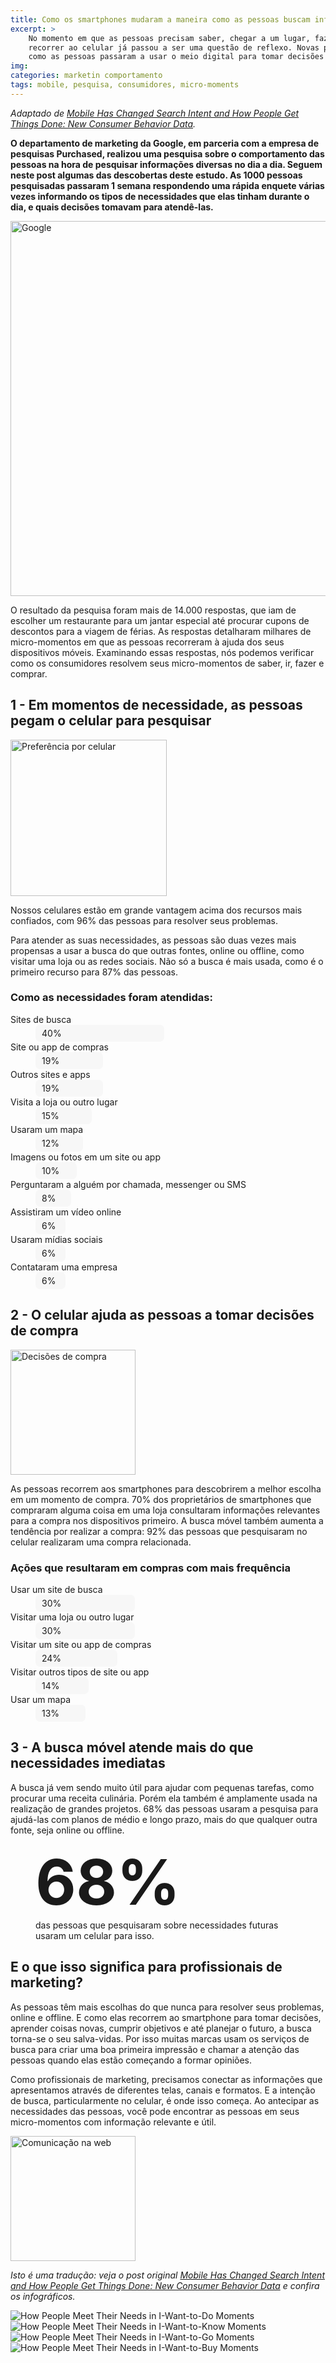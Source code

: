 ```yaml
---
title: Como os smartphones mudaram a maneira como as pessoas buscam informações online
excerpt: >
    No momento em que as pessoas precisam saber, chegar a um lugar, fazer ou comprar, 
    recorrer ao celular já passou a ser uma questão de reflexo. Novas pesquisas mostram 
    como as pessoas passaram a usar o meio digital para tomar decisões no dia a dia.
img: 
categories: marketin comportamento
tags: mobile, pesquisa, consumidores, micro-moments
---
```


*Adaptado de [Mobile Has Changed Search Intent and How People Get Things Done: New Consumer Behavior Data](https://www.thinkwithgoogle.com/consumer-insights/mobile-search-consumer-behavior-data/).*

<div data-grid="center wrap" class="page-content">
    <div data-cell="1of4" class="wrapper" style="min-width:14em;">
        <p><strong>O departamento de marketing da Google, em parceria com a empresa de pesquisas Purchased, realizou uma pesquisa sobre o comportamento das pessoas na hora de pesquisar informações diversas no dia a dia. Seguem neste post algumas das descobertas deste estudo. As 1000 pessoas pesquisadas passaram 1 semana respondendo uma rápida enquete várias vezes informando os tipos de necessidades que elas tinham durante o dia, e quais decisões tomavam para atendê-las.</strong></p>
    </div>
    <div data-cell="shrink">
        <img src="https://photos-6.dropbox.com/t/2/AACDHS-ziecZlYT_9hiqesSI2sedG2I8uuXhmOLwvyBKSQ/12/677103756/jpeg/32x32/1/_/1/2/cody-slingerland.jpg/ELT-rMUFGAYgAigC/0YyV3jt51KKw1jApLuVKutljiO-4MN57VMXNyWT8FMU?size=1280x960&size_mode=3" alt="Google" width="600">
    </div>
</div>

O resultado da pesquisa foram mais de 14.000 respostas, que iam de escolher um restaurante para um jantar especial até procurar cupons de descontos para a viagem de férias. As respostas detalharam milhares de micro-momentos em que as pessoas recorreram à ajuda dos seus dispositivos móveis. Examinando essas respostas, nós podemos verificar como os consumidores resolvem seus micro-momentos de saber, ir, fazer e comprar.

## 1 - Em momentos de necessidade, as pessoas pegam o celular para pesquisar

<div data-grid="end spacing" class="wrapper large">
    <div data-cell="1of3"><img src="{{ site.baseurl }}/img/blog/smartphone-1.png" alt="Preferência por celular" width="250"></div>
    <div data-cell="2of3">
        <p>Nossos celulares estão em grande vantagem acima dos recursos mais confiados, com 96% das pessoas para resolver seus problemas.</p>
        <p>Para atender as suas necessidades, as pessoas são duas vezes mais propensas a usar a busca do que outras fontes, online ou offline, como visitar uma loja ou as redes sociais. Não só a busca é mais usada, como é o primeiro recurso para 87% das pessoas.</p>
    </div>
</div>

<div class="page-content hero light">
    <div class="wrapper" style="background:url('{{ site.baseurl }}/img/blog/search.png') no-repeat bottom right;background-size:30%;">
        <h3>Como as necessidades foram atendidas:</h3>
        <dl>
            <dt>Sites de busca</dt>
            <dd><div style="background-color:#f7f7f7;padding:5px 10px;border-radius:7px;width:40%">40%</div></dd>
            <dt>Site ou app de compras</dt>
            <dd><div style="background-color:#f7f7f7;padding:5px 10px;border-radius:7px;width:19%">19%</div></dd>
            <dt>Outros sites e apps</dt>
            <dd><div style="background-color:#f7f7f7;padding:5px 10px;border-radius:7px;width:19%">19%</div></dd>
            <dt>Visita a loja ou outro lugar</dt>
            <dd><div style="background-color:#f7f7f7;padding:5px 10px;border-radius:7px;width:15%">15%</div></dd>
            <dt>Usaram um mapa</dt>
            <dd><div style="background-color:#f7f7f7;padding:5px 10px;border-radius:7px;width:12%">12%</div></dd>
            <dt>Imagens ou fotos em um site ou app</dt>
            <dd><div style="background-color:#f7f7f7;padding:5px 10px;border-radius:7px;width:10%">10%</div></dd>
            <dt>Perguntaram a alguém por chamada, messenger ou SMS</dt>
            <dd><div style="background-color:#f7f7f7;padding:5px 10px;border-radius:7px;width:8%">8%</div></dd>
            <dt>Assistiram um vídeo online</dt>
            <dd><div style="background-color:#f7f7f7;padding:5px 10px;border-radius:7px;width:6%">6%</div></dd>
            <dt>Usaram mídias sociais</dt>
            <dd><div style="background-color:#f7f7f7;padding:5px 10px;border-radius:7px;width:6%">6%</div></dd>
            <dt>Contataram uma empresa</dt>
            <dd><div style="background-color:#f7f7f7;padding:5px 10px;border-radius:7px;width:6%">6%</div></dd>
        </dl>
    </div>
</div>

## 2 - O celular ajuda as pessoas a tomar decisões de compra

<div data-grid="center spacing" class="wrapper large">
    <div data-cell="1of4"><img src="{{ site.baseurl }}/img/blog/payment.png" alt="Decisões de compra" width="200"></div>
    <div data-cell="3of4">
        <p>As pessoas recorrem aos smartphones para descobrirem a melhor escolha em um momento de compra. 70% dos proprietários de smartphones que compraram alguma coisa em uma loja consultaram informações relevantes para a compra nos dispositivos primeiro. A busca móvel também aumenta a tendência por realizar a compra: 92% das pessoas que pesquisaram no celular realizaram uma compra relacionada.</p>
    </div>
</div>

<div class="page-content hero light">
    <div class="wrapper" style="background:url('{{ site.baseurl }}/img/blog/smartphone-2.png') no-repeat bottom right;background-size:30%;">
        <h3>Ações que resultaram em compras com mais frequência</h3>
        <dl>
            <dt>Usar um site de busca</dt>
            <dd>
                <div style="background-color:#f7f7f7;padding:5px 10px;border-radius:7px;width:30%">30%</div>
            </dd>
            <dt>Visitar uma loja ou outro lugar</dt>
            <dd>
                <div style="background-color:#f7f7f7;padding:5px 10px;border-radius:7px;width:30%">30%</div>
            </dd>
            <dt>Visitar um site ou app de compras</dt>
            <dd>
                <div style="background-color:#f7f7f7;padding:5px 10px;border-radius:7px;width:24%">24%</div>
            </dd>
            <dt>Visitar outros tipos de site ou app</dt>
            <dd>
                <div style="background-color:#f7f7f7;padding:5px 10px;border-radius:7px;width:14%">14%</div>
            </dd>
            <dt>Usar um mapa</dt>
            <dd>
                <div style="background-color:#f7f7f7;padding:5px 10px;border-radius:7px;width:13%">13%</div>
            </dd>
        </dl>
    </div>
</div>

## 3 - A busca móvel atende mais do que necessidades imediatas

A busca já vem sendo muito útil para ajudar com pequenas tarefas, como procurar uma receita culinária. Porém ela também é amplamente usada na realização de grandes projetos. 68% das pessoas usaram a pesquisa para ajudá-las com planos de médio e longo prazo, mais do que qualquer outra fonte, seja online ou offline.

<figure class="wrapper hero brand" data-grid="center">
    <div data-cell="" style="font-size:100px;font-weight:bold;min-width:240px;">68%</div>
    <figcaption data-cell="">das pessoas que pesquisaram sobre necessidades futuras usaram um celular para isso.</figcaption>
</figure>

## E o que isso significa para profissionais de marketing?

As pessoas têm mais escolhas do que nunca para resolver seus problemas, online e offline. E como elas recorrem ao smartphone para tomar decisões, aprender coisas novas, cumprir objetivos e até planejar o futuro, a busca torna-se o seu salva-vidas. Por isso muitas marcas usam os serviços de busca para criar uma boa primeira impressão e chamar a atenção das pessoas quando elas estão começando a formar opiniões.

<div data-grid="center spacing" class="wrapper large">
    <div data-cell="3of4">
        <p>Como profissionais de marketing, precisamos conectar as informações que apresentamos através de diferentes telas, canais e formatos. E a intenção de busca, particularmente no celular, é onde isso começa. Ao antecipar as necessidades das pessoas, você pode encontrar as pessoas em seus micro-momentos com informação relevante e útil.</p>
    </div>
    <div data-cell="1of4"><img src="{{ site.baseurl }}/img/blog/technology.png" alt="Comunicação na web" width="200"></div>
</div>

*Isto é uma tradução: veja o post original [Mobile Has Changed Search Intent and How People Get Things Done: New Consumer Behavior Data](https://www.thinkwithgoogle.com/consumer-insights/mobile-search-consumer-behavior-data/) e confira os infográficos.*

<div class="page-content" data-grid="">
    <div class="wrapper" data-cell="fill"><img src="https://storage.googleapis.com/twg-content/documents/how-people-meet-their-needs-in-i-want-to-do-moments.svg" alt="How People Meet Their Needs in I-Want-to-Do Moments"></div>
    <div class="wrapper" data-cell="fill"><img src="https://storage.googleapis.com/twg-content/documents/how-people-meet-their-needs-in-i-want-to-know-moments.svg" alt="How People Meet Their Needs in I-Want-to-Know Moments"></div>
    <div class="wrapper" data-cell="fill"><img src="https://storage.googleapis.com/twg-content/documents/how-people-meet-their-needs-in-i-want-to-go-moments.svg" alt="How People Meet Their Needs in I-Want-to-Go Moments"></div>
    <div class="wrapper" data-cell="fill"><img src="https://storage.googleapis.com/twg-content/documents/how-people-meet-their-needs-in-i-want-to-buy-moments.svg" alt="How People Meet Their Needs in I-Want-to-Buy Moments"></div>
</div>